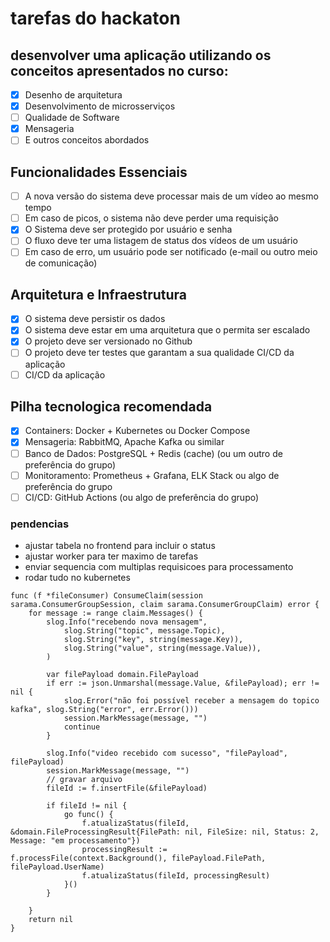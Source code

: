 # tarefas do hackaton

## desenvolver uma aplicação utilizando os conceitos apresentados no curso:

- [x] Desenho de arquitetura
- [x] Desenvolvimento de microsserviços
- [ ] Qualidade de Software
- [x] Mensageria
- [ ] E outros conceitos abordados

## Funcionalidades Essenciais

- [ ] A nova versão do sistema deve processar mais de um vídeo ao mesmo tempo
- [ ] Em caso de picos, o sistema não deve perder uma requisição
- [x] O Sistema deve ser protegido por usuário e senha
- [ ] O fluxo deve ter uma listagem de status dos vídeos de um usuário
- [ ] Em caso de erro, um usuário pode ser notificado (e-mail ou outro meio de
comunicação)

## Arquitetura e Infraestrutura

- [x] O sistema deve persistir os dados
- [x] O sistema deve estar em uma arquitetura que o permita ser escalado
- [x] O projeto deve ser versionado no Github
- [ ] O projeto deve ter testes que garantam a sua qualidade CI/CD da aplicação
- [ ] CI/CD da aplicação

## Pilha tecnologica recomendada

- [x] Containers: Docker + Kubernetes ou Docker Compose
- [x] Mensageria: RabbitMQ, Apache Kafka ou similar
- [ ] Banco de Dados: PostgreSQL + Redis (cache) (ou um outro de preferência do grupo)
- [ ] Monitoramento: Prometheus + Grafana, ELK Stack ou algo de preferência do grupo
- [ ] CI/CD: GitHub Actions (ou algo de preferência do grupo)

### pendencias
- ajustar tabela no frontend para incluir o status 
- ajustar worker para ter maximo de tarefas
- enviar sequencia com multiplas requisicoes para processamento
- rodar tudo no kubernetes



```
func (f *fileConsumer) ConsumeClaim(session sarama.ConsumerGroupSession, claim sarama.ConsumerGroupClaim) error {
	for message := range claim.Messages() {
		slog.Info("recebendo nova mensagem",
			slog.String("topic", message.Topic),
			slog.String("key", string(message.Key)),
			slog.String("value", string(message.Value)),
		)

		var filePayload domain.FilePayload
		if err := json.Unmarshal(message.Value, &filePayload); err != nil {
			slog.Error("não foi possível receber a mensagem do topico kafka", slog.String("error", err.Error()))
			session.MarkMessage(message, "")
			continue
		}

		slog.Info("video recebido com sucesso", "filePayload", filePayload)
		session.MarkMessage(message, "")
		// gravar arquivo
		fileId := f.insertFile(&filePayload)

		if fileId != nil {
			go func() {
				f.atualizaStatus(fileId, &domain.FileProcessingResult{FilePath: nil, FileSize: nil, Status: 2, Message: "em processamento"})
				processingResult := f.processFile(context.Background(), filePayload.FilePath, filePayload.UserName)
				f.atualizaStatus(fileId, processingResult)
			}()
		}

	}
	return nil
}
```
